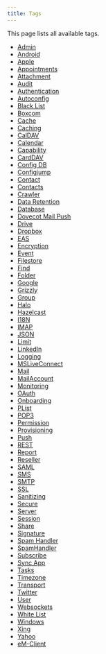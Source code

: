 ```yaml
---
title: Tags
---
```


This page lists all available tags.

* <a href="https://documentation.open-xchange.com/latest/middleware/configuration/tags/Admin.html">Admin</a>
* <a href="https://documentation.open-xchange.com/latest/middleware/configuration/tags/Android.html">Android</a>
* <a href="https://documentation.open-xchange.com/latest/middleware/configuration/tags/Apple.html">Apple</a>
* <a href="https://documentation.open-xchange.com/latest/middleware/configuration/tags/Appointments.html">Appointments</a>
* <a href="https://documentation.open-xchange.com/latest/middleware/configuration/tags/Attachment.html">Attachment</a>
* <a href="https://documentation.open-xchange.com/latest/middleware/configuration/tags/Audit.html">Audit</a>
* <a href="https://documentation.open-xchange.com/latest/middleware/configuration/tags/Authentication.html">Authentication</a>
* <a href="https://documentation.open-xchange.com/latest/middleware/configuration/tags/Autoconfig.html">Autoconfig</a>
* <a href="https://documentation.open-xchange.com/latest/middleware/configuration/tags/Black_List.html">Black List</a>
* <a href="https://documentation.open-xchange.com/latest/middleware/configuration/tags/Boxcom.html">Boxcom</a>
* <a href="https://documentation.open-xchange.com/latest/middleware/configuration/tags/Cache.html">Cache</a>
* <a href="https://documentation.open-xchange.com/latest/middleware/configuration/tags/Caching.html">Caching</a>
* <a href="https://documentation.open-xchange.com/latest/middleware/configuration/tags/CalDAV.html">CalDAV</a>
* <a href="https://documentation.open-xchange.com/latest/middleware/configuration/tags/Calendar.html">Calendar</a>
* <a href="https://documentation.open-xchange.com/latest/middleware/configuration/tags/Capability.html">Capability</a>
* <a href="https://documentation.open-xchange.com/latest/middleware/configuration/tags/CardDAV.html">CardDAV</a>
* <a href="https://documentation.open-xchange.com/latest/middleware/configuration/tags/Config_DB.html">Config DB</a>
* <a href="https://documentation.open-xchange.com/latest/middleware/configuration/tags/Configjump.html">Configjump</a>
* <a href="https://documentation.open-xchange.com/latest/middleware/configuration/tags/Contact.html">Contact</a>
* <a href="https://documentation.open-xchange.com/latest/middleware/configuration/tags/Contacts.html">Contacts</a>
* <a href="https://documentation.open-xchange.com/latest/middleware/configuration/tags/Crawler.html">Crawler</a>
* <a href="https://documentation.open-xchange.com/latest/middleware/configuration/tags/Data_Retention.html">Data Retention</a>
* <a href="https://documentation.open-xchange.com/latest/middleware/configuration/tags/Database.html">Database</a>
* <a href="https://documentation.open-xchange.com/latest/middleware/configuration/tags/Dovecot_Mail_Push.html">Dovecot Mail Push</a>
* <a href="https://documentation.open-xchange.com/latest/middleware/configuration/tags/Drive.html">Drive</a>
* <a href="https://documentation.open-xchange.com/latest/middleware/configuration/tags/Dropbox.html">Dropbox</a>
* <a href="https://documentation.open-xchange.com/latest/middleware/configuration/tags/EAS.html">EAS</a>
* <a href="https://documentation.open-xchange.com/latest/middleware/configuration/tags/Encryption.html">Encryption</a>
* <a href="https://documentation.open-xchange.com/latest/middleware/configuration/tags/Event.html">Event</a>
* <a href="https://documentation.open-xchange.com/latest/middleware/configuration/tags/Filestore.html">Filestore</a>
* <a href="https://documentation.open-xchange.com/latest/middleware/configuration/tags/Find.html">Find</a>
* <a href="https://documentation.open-xchange.com/latest/middleware/configuration/tags/Folder.html">Folder</a>
* <a href="https://documentation.open-xchange.com/latest/middleware/configuration/tags/Google.html">Google</a>
* <a href="https://documentation.open-xchange.com/latest/middleware/configuration/tags/Grizzly.html">Grizzly</a>
* <a href="https://documentation.open-xchange.com/latest/middleware/configuration/tags/Group.html">Group</a>
* <a href="https://documentation.open-xchange.com/latest/middleware/configuration/tags/Halo.html">Halo</a>
* <a href="https://documentation.open-xchange.com/latest/middleware/configuration/tags/Hazelcast.html">Hazelcast</a>
* <a href="https://documentation.open-xchange.com/latest/middleware/configuration/tags/I18N.html">I18N</a>
* <a href="https://documentation.open-xchange.com/latest/middleware/configuration/tags/IMAP.html">IMAP</a>
* <a href="https://documentation.open-xchange.com/latest/middleware/configuration/tags/JSON.html">JSON</a>
* <a href="https://documentation.open-xchange.com/latest/middleware/configuration/tags/Limit.html">Limit</a>
* <a href="https://documentation.open-xchange.com/latest/middleware/configuration/tags/LinkedIn.html">LinkedIn</a>
* <a href="https://documentation.open-xchange.com/latest/middleware/configuration/tags/Logging.html">Logging</a>
* <a href="https://documentation.open-xchange.com/latest/middleware/configuration/tags/MSLiveConnect.html">MSLiveConnect</a>
* <a href="https://documentation.open-xchange.com/latest/middleware/configuration/tags/Mail.html">Mail</a>
* <a href="https://documentation.open-xchange.com/latest/middleware/configuration/tags/MailAccount.html">MailAccount</a>
* <a href="https://documentation.open-xchange.com/latest/middleware/configuration/tags/Monitoring.html">Monitoring</a>
* <a href="https://documentation.open-xchange.com/latest/middleware/configuration/tags/OAuth.html">OAuth</a>
* <a href="https://documentation.open-xchange.com/latest/middleware/configuration/tags/Onboarding.html">Onboarding</a>
* <a href="https://documentation.open-xchange.com/latest/middleware/configuration/tags/PList.html">PList</a>
* <a href="https://documentation.open-xchange.com/latest/middleware/configuration/tags/POP3.html">POP3</a>
* <a href="https://documentation.open-xchange.com/latest/middleware/configuration/tags/Permission.html">Permission</a>
* <a href="https://documentation.open-xchange.com/latest/middleware/configuration/tags/Provisioning.html">Provisioning</a>
* <a href="https://documentation.open-xchange.com/latest/middleware/configuration/tags/Push.html">Push</a>
* <a href="https://documentation.open-xchange.com/latest/middleware/configuration/tags/REST.html">REST</a>
* <a href="https://documentation.open-xchange.com/latest/middleware/configuration/tags/Report.html">Report</a>
* <a href="https://documentation.open-xchange.com/latest/middleware/configuration/tags/Reseller.html">Reseller</a>
* <a href="https://documentation.open-xchange.com/latest/middleware/configuration/tags/SAML.html">SAML</a>
* <a href="https://documentation.open-xchange.com/latest/middleware/configuration/tags/SMS.html">SMS</a>
* <a href="https://documentation.open-xchange.com/latest/middleware/configuration/tags/SMTP.html">SMTP</a>
* <a href="https://documentation.open-xchange.com/latest/middleware/configuration/tags/SSL.html">SSL</a>
* <a href="https://documentation.open-xchange.com/latest/middleware/configuration/tags/Sanitizing.html">Sanitizing</a>
* <a href="https://documentation.open-xchange.com/latest/middleware/configuration/tags/Secure.html">Secure</a>
* <a href="https://documentation.open-xchange.com/latest/middleware/configuration/tags/Server.html">Server</a>
* <a href="https://documentation.open-xchange.com/latest/middleware/configuration/tags/Session.html">Session</a>
* <a href="https://documentation.open-xchange.com/latest/middleware/configuration/tags/Share.html">Share</a>
* <a href="https://documentation.open-xchange.com/latest/middleware/configuration/tags/Signature.html">Signature</a>
* <a href="https://documentation.open-xchange.com/latest/middleware/configuration/tags/Spam_Handler.html">Spam Handler</a>
* <a href="https://documentation.open-xchange.com/latest/middleware/configuration/tags/SpamHandler.html">SpamHandler</a>
* <a href="https://documentation.open-xchange.com/latest/middleware/configuration/tags/Subscribe.html">Subscribe</a>
* <a href="https://documentation.open-xchange.com/latest/middleware/configuration/tags/Sync_App.html">Sync App</a>
* <a href="https://documentation.open-xchange.com/latest/middleware/configuration/tags/Tasks.html">Tasks</a>
* <a href="https://documentation.open-xchange.com/latest/middleware/configuration/tags/Timezone.html">Timezone</a>
* <a href="https://documentation.open-xchange.com/latest/middleware/configuration/tags/Transport.html">Transport</a>
* <a href="https://documentation.open-xchange.com/latest/middleware/configuration/tags/Twitter.html">Twitter</a>
* <a href="https://documentation.open-xchange.com/latest/middleware/configuration/tags/User.html">User</a>
* <a href="https://documentation.open-xchange.com/latest/middleware/configuration/tags/Websockets.html">Websockets</a>
* <a href="https://documentation.open-xchange.com/latest/middleware/configuration/tags/White_List.html">White List</a>
* <a href="https://documentation.open-xchange.com/latest/middleware/configuration/tags/Windows.html">Windows</a>
* <a href="https://documentation.open-xchange.com/latest/middleware/configuration/tags/Xing.html">Xing</a>
* <a href="https://documentation.open-xchange.com/latest/middleware/configuration/tags/Yahoo.html">Yahoo</a>
* <a href="https://documentation.open-xchange.com/latest/middleware/configuration/tags/eM-Client.html">eM-Client</a>
